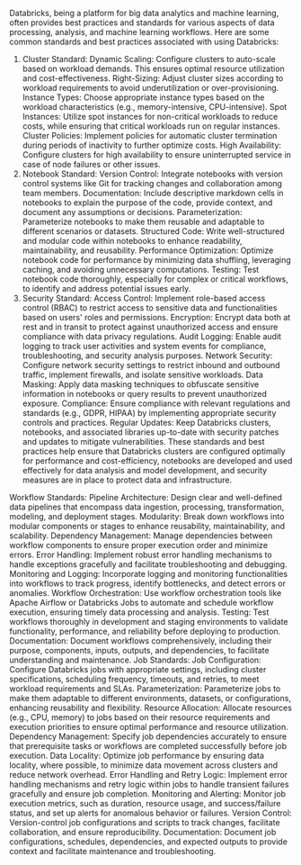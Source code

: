 Databricks, being a platform for big data analytics and machine learning, often provides best practices and standards for various aspects of data processing, analysis, and machine learning workflows. Here are some common standards and best practices associated with using Databricks:


1. Cluster Standard:
Dynamic Scaling: Configure clusters to auto-scale based on workload demands. This ensures optimal resource utilization and cost-effectiveness.
Right-Sizing: Adjust cluster sizes according to workload requirements to avoid underutilization or over-provisioning.
Instance Types: Choose appropriate instance types based on the workload characteristics (e.g., memory-intensive, CPU-intensive).
Spot Instances: Utilize spot instances for non-critical workloads to reduce costs, while ensuring that critical workloads run on regular instances.
Cluster Policies: Implement policies for automatic cluster termination during periods of inactivity to further optimize costs.
High Availability: Configure clusters for high availability to ensure uninterrupted service in case of node failures or other issues.
2. Notebook Standard:
Version Control: Integrate notebooks with version control systems like Git for tracking changes and collaboration among team members.
Documentation: Include descriptive markdown cells in notebooks to explain the purpose of the code, provide context, and document any assumptions or decisions.
Parameterization: Parameterize notebooks to make them reusable and adaptable to different scenarios or datasets.
Structured Code: Write well-structured and modular code within notebooks to enhance readability, maintainability, and reusability.
Performance Optimization: Optimize notebook code for performance by minimizing data shuffling, leveraging caching, and avoiding unnecessary computations.
Testing: Test notebook code thoroughly, especially for complex or critical workflows, to identify and address potential issues early.
3. Security Standard:
Access Control: Implement role-based access control (RBAC) to restrict access to sensitive data and functionalities based on users' roles and permissions.
Encryption: Encrypt data both at rest and in transit to protect against unauthorized access and ensure compliance with data privacy regulations.
Audit Logging: Enable audit logging to track user activities and system events for compliance, troubleshooting, and security analysis purposes.
Network Security: Configure network security settings to restrict inbound and outbound traffic, implement firewalls, and isolate sensitive workloads.
Data Masking: Apply data masking techniques to obfuscate sensitive information in notebooks or query results to prevent unauthorized exposure.
Compliance: Ensure compliance with relevant regulations and standards (e.g., GDPR, HIPAA) by implementing appropriate security controls and practices.
Regular Updates: Keep Databricks clusters, notebooks, and associated libraries up-to-date with security patches and updates to mitigate vulnerabilities.
These standards and best practices help ensure that Databricks clusters are configured optimally for performance and cost-efficiency, notebooks are developed and used effectively for data analysis and model development, and security measures are in place to protect data and infrastructure.


Workflow Standards:
Pipeline Architecture: Design clear and well-defined data pipelines that encompass data ingestion, processing, transformation, modeling, and deployment stages.
Modularity: Break down workflows into modular components or stages to enhance reusability, maintainability, and scalability.
Dependency Management: Manage dependencies between workflow components to ensure proper execution order and minimize errors.
Error Handling: Implement robust error handling mechanisms to handle exceptions gracefully and facilitate troubleshooting and debugging.
Monitoring and Logging: Incorporate logging and monitoring functionalities into workflows to track progress, identify bottlenecks, and detect errors or anomalies.
Workflow Orchestration: Use workflow orchestration tools like Apache Airflow or Databricks Jobs to automate and schedule workflow execution, ensuring timely data processing and analysis.
Testing: Test workflows thoroughly in development and staging environments to validate functionality, performance, and reliability before deploying to production.
Documentation: Document workflows comprehensively, including their purpose, components, inputs, outputs, and dependencies, to facilitate understanding and maintenance.
Job Standards:
Job Configuration: Configure Databricks jobs with appropriate settings, including cluster specifications, scheduling frequency, timeouts, and retries, to meet workload requirements and SLAs.
Parameterization: Parameterize jobs to make them adaptable to different environments, datasets, or configurations, enhancing reusability and flexibility.
Resource Allocation: Allocate resources (e.g., CPU, memory) to jobs based on their resource requirements and execution priorities to ensure optimal performance and resource utilization.
Dependency Management: Specify job dependencies accurately to ensure that prerequisite tasks or workflows are completed successfully before job execution.
Data Locality: Optimize job performance by ensuring data locality, where possible, to minimize data movement across clusters and reduce network overhead.
Error Handling and Retry Logic: Implement error handling mechanisms and retry logic within jobs to handle transient failures gracefully and ensure job completion.
Monitoring and Alerting: Monitor job execution metrics, such as duration, resource usage, and success/failure status, and set up alerts for anomalous behavior or failures.
Version Control: Version-control job configurations and scripts to track changes, facilitate collaboration, and ensure reproducibility.
Documentation: Document job configurations, schedules, dependencies, and expected outputs to provide context and facilitate maintenance and troubleshooting.
